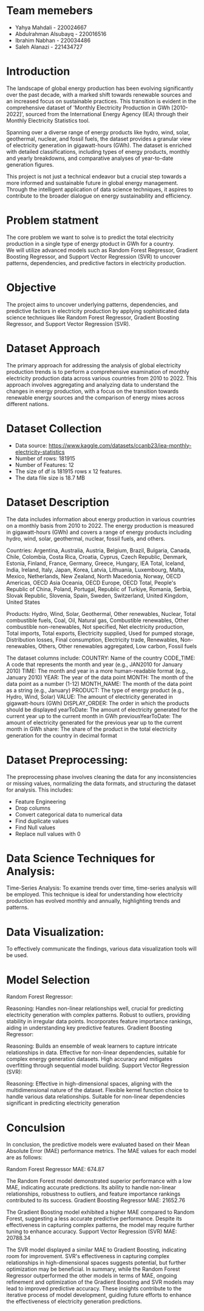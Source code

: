 # Team memebers
* Yahya Mahdali - 220024667
* Abdulrahman Alsubayq - 220016516
* Ibrahim Nabhan - 220034486
* Saleh Alanazi - 221434727

# Introduction 
The landscape of global energy production has been evolving significantly over the past decade, with a marked shift towards renewable sources and an increased focus on sustainable practices. This transition is evident in the comprehensive dataset of 'Monthly Electricity Production in GWh [2010-2022]', sourced from the International Energy Agency (IEA) through their Monthly Electricity Statistics tool.

Spanning over a diverse range of energy products like hydro, wind, solar, geothermal, nuclear, and fossil fuels, the dataset provides a granular view of electricity generation in gigawatt-hours (GWh). The dataset is enriched with detailed classifications, including types of energy products, monthly and yearly breakdowns, and comparative analyses of year-to-date generation figures.

This project is not just a technical endeavor but a crucial step towards a more informed and sustainable future in global energy management. Through the intelligent application of data science techniques, it aspires to contribute to the broader dialogue on energy sustainability and efficiency.

# Problem statment
The core problem we want to solve is to predict the total electricity production in a single type of energy ptoduct in GWh for a country.  
We will utilize advanced models such as Random Forest Regressor, Gradient Boosting Regressor, and Support Vector Regression (SVR) to uncover patterns, dependencies, and predictive factors in electricity production.

# Objective
The project aims to uncover underlying patterns, dependencies, and predictive factors in electricity production by applying sophisticated data science techniques like Random Forest Regressor, Gradient Boosting Regressor, and Support Vector Regression (SVR).

# Dataset Approach
The primary approach for addressing the analysis of global electricity production trends is to perform a comprehensive examination of monthly electricity production data across various countries from 2010 to 2022. This approach involves aggregating and analyzing data to understand the changes in energy production, with a focus on the transition towards renewable energy sources and the comparison of energy mixes across different nations.

# Dataset Collection
- Data source:
https://www.kaggle.com/datasets/ccanb23/iea-monthly-electricity-statistics
- Number of rows: 
181915
- Number of Features:
12
- The size of df is 181915 rows x 12 features.
- The data file size is 18.7 MB
  
# Dataset Description
The data includes information about energy production in various countries on a monthly basis from 2010 to 2022. The energy production is measured in gigawatt-hours (GWh) and covers a range of energy products including hydro, wind, solar, geothermal, nuclear, fossil fuels, and others.

Countries:
Argentina, Australia, Austria, Belgium, Brazil, Bulgaria, Canada, Chile, Colombia, Costa Rica, Croatia, Cyprus, Czech Republic, Denmark, Estonia, Finland, France, Germany, Greece, Hungary, IEA Total, Iceland, India, Ireland, Italy, Japan, Korea, Latvia, Lithuania, Luxembourg, Malta, Mexico, Netherlands, New Zealand, North Macedonia, Norway, OECD Americas, OECD Asia Oceania, OECD Europe, OECD Total, People's Republic of China, Poland, Portugal, Republic of Turkiye, Romania, Serbia, Slovak Republic, Slovenia, Spain, Sweden, Switzerland, United Kingdom, United States

Products:
Hydro, Wind, Solar, Geothermal, Other renewables, Nuclear, Total combustible fuels, Coal, Oil, Natural gas, Combustible renewables, Other combustible non-renewables, Not specified, Net electricity production, Total imports, Total exports, Electricity supplied, Used for pumped storage, Distribution losses, Final consumption, Electricity trade, Renewables, Non-renewables, Others, Other renewables aggregated, Low carbon, Fossil fuels

The dataset columns include:
COUNTRY: Name of the country
CODE_TIME: A code that represents the month and year (e.g., JAN2010 for January 2010)
TIME: The month and year in a more human-readable format (e.g., January 2010)
YEAR: The year of the data point
MONTH: The month of the data point as a number (1-12)
MONTH_NAME: The month of the data point as a string (e.g., January)
PRODUCT: The type of energy product (e.g., Hydro, Wind, Solar)
VALUE: The amount of electricity generated in gigawatt-hours (GWh)
DISPLAY_ORDER: The order in which the products should be displayed
yearToDate: The amount of electricity generated for the current year up to the current month in GWh
previousYearToDate: The amount of electricity generated for the previous year up to the current month in GWh
share: The share of the product in the total electricity generation for the country in decimal format

# Dataset Preprocessing:
The preprocessing phase involves cleaning the data for any inconsistencies or missing values, normalizing the data formats, and structuring the dataset for analysis.
This includes:
- Feature Engineering
- Drop columns
- Convert categorical data to numerical data
- Find duplicate values
- Find Null values
- Replace null values with 0

# Data Science Techniques for Analysis:
Time-Series Analysis: 
To examine trends over time, time-series analysis will be employed. This technique is ideal for understanding how electricity production has evolved monthly and annually, highlighting trends and patterns.

# Data Visualization: 
To effectively communicate the findings, various data visualization tools will be used.

# Model Selection
Random Forest Regressor:

Reasoning:
Handles non-linear relationships well, crucial for predicting electricity generation with complex patterns.
Robust to outliers, providing stability in irregular data points.
Incorporates feature importance rankings, aiding in understanding key predictive features.
Gradient Boosting Regressor:

Reasoning:
Builds an ensemble of weak learners to capture intricate relationships in data.
Effective for non-linear dependencies, suitable for complex energy generation datasets.
High accuracy and mitigates overfitting through sequential model building.
Support Vector Regression (SVR):

Reasoning:
Effective in high-dimensional spaces, aligning with the multidimensional nature of the dataset.
Flexible kernel function choice to handle various data relationships.
Suitable for non-linear dependencies significant in predicting electricity generation

  # Conculsion

In conclusion, the predictive models were evaluated based on their Mean Absolute Error (MAE) performance metrics. The MAE values for each model are as follows:

Random Forest Regressor MAE: 674.87

The Random Forest model demonstrated superior performance with a low MAE, indicating accurate predictions.
Its ability to handle non-linear relationships, robustness to outliers, and feature importance rankings contributed to its success.
Gradient Boosting Regressor MAE: 21652.76

The Gradient Boosting model exhibited a higher MAE compared to Random Forest, suggesting a less accurate predictive performance.
Despite its effectiveness in capturing complex patterns, the model may require further tuning to enhance accuracy.
Support Vector Regression (SVR) MAE: 20788.34

The SVR model displayed a similar MAE to Gradient Boosting, indicating room for improvement.
SVR's effectiveness in capturing complex relationships in high-dimensional spaces suggests potential, but further optimization may be beneficial.
In summary, while the Random Forest Regressor outperformed the other models in terms of MAE, ongoing refinement and optimization of the Gradient Boosting and SVR models may lead to improved predictive accuracy. These insights contribute to the iterative process of model development, guiding future efforts to enhance the effectiveness of electricity generation predictions.
